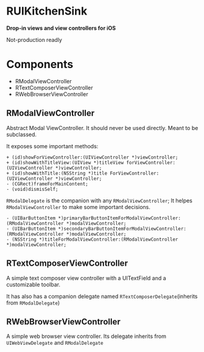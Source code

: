 RUIKitchenSink
==============
**Drop-in views and view controllers for iOS**

Not-production readly


Components
==========

* RModalViewController
* RTextComposerViewController
* RWebBrowserViewController


RModalViewController
--------------------

Abstract Modal ViewController. It should never be used directly. Meant to be subclassed.

It exposes some important methods:

    + (id)showForViewController:(UIViewController *)viewController;
    + (id)showWithTitleView:(UIView *)titleView forViewController:(UIViewController *)viewController;
    + (id)showWithTitle:(NSString *)title ForViewController:(UIViewController *)viewController;
    - (CGRect)frameForMainContent;
    - (void)dismisSelf;


`RModalDelegate` is the companion with any `RModalViewController`; It helpes `RModalViewController` to make some important decisions.

    - (UIBarButtonItem *)primaryBarButtonItemForModalViewController:(RModalViewController *)modalViewController;
    - (UIBarButtonItem *)secondaryBarButtonItemForModalViewController:(RModalViewController *)modalViewController;
    - (NSString *)titleForModalViewController:(RModalViewController *)modalViewController;


RTextComposerViewController
---------------------------

A simple text composer view controller with a UITextField and a customizable toolbar.

It has also has a companion delegate named `RTextComposerDelegate`(inherits from `RModalDelegate`)



RWebBrowserViewController
-------------------------

A simple web browser view controller. Its delegate inherits from `UIWebViewDelegate` and `RModalDelegate`